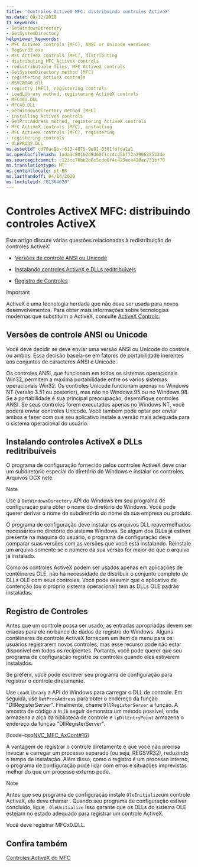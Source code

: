 ```yaml
---
title: 'Controles ActiveX MFC: distribuindo controles ActiveX'
ms.date: 09/12/2018
f1_keywords:
- GetWindowsDirectory
- GetSystemDirectory
helpviewer_keywords:
- MFC ActiveX controls [MFC], ANSI or Unicode versions
- RegSvr32.exe
- MFC ActiveX controls [MFC], distributing
- distributing MFC ActiveX controls
- redistributable files, MFC ActiveX controls
- GetSystemDirectory method [MFC]
- registering ActiveX controls
- MSVCRT40.dll
- registry [MFC], registering controls
- LoadLibrary method, registering ActiveX controls
- MFC40U.DLL
- MFC40.DLL
- GetWindowsDirectory method [MFC]
- installing ActiveX controls
- GetProcAddress method, registering ActiveX controls
- MFC ActiveX controls [MFC], installing
- MFC ActiveX controls [MFC], registering
- registering controls
- OLEPRO32.DLL
ms.assetid: cd70ac9b-f613-4879-9e81-6381fdfda2a1
ms.openlocfilehash: 1ada1c801b2d9d62f1cc4cd5bf72a2995225b3de
ms.sourcegitcommit: c123cc76bb2b6c5cde6f4c425ece420ac733bf70
ms.translationtype: MT
ms.contentlocale: pt-BR
ms.lasthandoff: 04/14/2020
ms.locfileid: "81364620"
---
```

# <a name="mfc-activex-controls-distributing-activex-controls"></a>Controles ActiveX MFC: distribuindo controles ActiveX

Este artigo discute várias questões relacionadas à redistribuição de controles ActiveX:

- [Versões de controle ANSI ou Unicode](#_core_ansi_or_unicode_control_versions)

- [Instalando controles ActiveX e DLLs reditribuíveis](#_core_installing_activex_controls_and_redistributable_dlls)

- [Registro de Controles](#_core_registering_controls)

>[!IMPORTANT]
> ActiveX é uma tecnologia herdada que não deve ser usada para novos desenvolvimentos. Para obter mais informações sobre tecnologias modernas que substituim o ActiveX, consulte [ActiveX Controls](activex-controls.md).

## <a name="ansi-or-unicode-control-versions"></a><a name="_core_ansi_or_unicode_control_versions"></a>Versões de controle ANSI ou Unicode

Você deve decidir se deve enviar uma versão ANSI ou Unicode do controle, ou ambos. Essa decisão baseia-se em fatores de portabilidade inerentes aos conjuntos de caracteres ANSI e Unicode.

Os controles ANSI, que funcionam em todos os sistemas operacionais Win32, permitem a máxima portabilidade entre os vários sistemas operacionais Win32. Os controles Unicode funcionam apenas no Windows NT (versão 3.51 ou posterior), mas não no Windows 95 ou no Windows 98. Se a portabilidade é sua principal preocupação, desemifique controles ANSI. Se seus controles forem executados apenas no Windows NT, você poderá enviar controles Unicode. Você também pode optar por enviar ambos e fazer com que seu aplicativo instale a versão mais adequada para o sistema operacional do usuário.

## <a name="installing-activex-controls-and-redistributable-dlls"></a><a name="_core_installing_activex_controls_and_redistributable_dlls"></a>Instalando controles ActiveX e DLLs reditribuíveis

O programa de configuração fornecido pelos controles ActiveX deve criar um subdiretório especial do diretório do Windows e instalar os controles. Arquivos OCX nele.

> [!NOTE]
> Use a `GetWindowsDirectory` API do Windows em seu programa de configuração para obter o nome do diretório do Windows. Você pode querer derivar o nome do subdiretório do nome da sua empresa ou produto.

O programa de configuração deve instalar os arquivos DLL reavermelhados necessários no diretório do sistema Windows. Se algum dos DLLs já estiver presente na máquina do usuário, o programa de configuração deve comparar suas versões com as versões que você está instalando. Reinstale um arquivo somente se o número da sua versão for maior do que o arquivo já instalado.

Como os controles ActiveX podem ser usados apenas em aplicações de contêineres OLE, não há necessidade de distribuir o conjunto completo de DLLs OLE com seus controles. Você pode assumir que o aplicativo de contenção (ou o próprio sistema operacional) tem as DLLs OLE padrão instaladas.

## <a name="registering-controls"></a><a name="_core_registering_controls"></a>Registro de Controles

Antes que um controle possa ser usado, as entradas apropriadas devem ser criadas para ele no banco de dados de registro do Windows. Alguns contêineres de controle ActiveX fornecem um item de menu para os usuários registrarem novos controles, mas esse recurso pode não estar disponível em todos os recipientes. Portanto, você pode querer que seu programa de configuração registre os controles quando eles estiverem instalados.

Se preferir, você pode escrever seu programa de configuração para registrar o controle diretamente.

Use `LoadLibrary` a API do Windows para carregar o DLL de controle. Em seguida, use `GetProcAddress` para obter o endereço da função "DllRegisterServer". Finalmente, chame `DllRegisterServer` a função. A amostra de código a `hLib` seguir demonstra um método possível, onde armazena a alça da biblioteca de controle e `lpDllEntryPoint` armazena o endereço da função "DllRegisterServer".

[!code-cpp[NVC_MFC_AxCont#16](../mfc/codesnippet/cpp/mfc-activex-controls-distributing-activex-controls_1.cpp)]

A vantagem de registrar o controle diretamente é que você não precisa invocar e carregar um processo separado (ou seja, REGSVR32), reduzindo o tempo de instalação. Além disso, como o registro é um processo interno, o programa de configuração pode lidar com erros e situações imprevistas melhor do que um processo externo pode.

> [!NOTE]
> Antes que seu programa de configuração instale `OleInitialize`um controle ActiveX, ele deve chamar . Quando seu programa de configuração estiver concluído, ligue . `OleUnitialize` Isso garante que os DLLs do sistema OLE estejam no estado adequado para registrar um controle ActiveX.

Você deve registrar MFCx0.DLL.

## <a name="see-also"></a>Confira também

[Controles ActiveX do MFC](../mfc/mfc-activex-controls.md)
